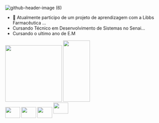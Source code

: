 

![github-header-image (6)](https://github.com/user-attachments/assets/08086731-9514-4272-915a-cc651f7048b6)


 
- 🔭 Atualmente participo de um projeto de aprendizagem com a Libbs Farmacêutica ...
- Cursando Técnico em Desenvolvimento de Sistemas no Senai...
- Cursando o ultimo ano de E.M
 
<div>
 <img height="180em" src="https://github-readme-stats.vercel.app/api?username=AnaLouBispo&show_icons=true&theme=midnight-purple&include_all_commits=true&count_private=true">
<img width="41%" height="195px" src="https://github-readme-stats.vercel.app/api/top-langs/?username=AnaLouBispo&layout=compact&hide_border=true&title_color=CCCCCC&text_color=CCCCCC&bg_color=0000" />
 
</div>
</div>

<div>
<img align="center" height="35" width="47" src="https://icongr.am/devicon/css3-original.svg?size=128&color=currentColor" />
<img align="center" height="35" width="47" src="https://icongr.am/devicon/java-original.svg?size=128&color=currentColor" />
<img align="center" height="35" width="47" src="https://icongr.am/devicon/javascript-original.svg?size=128&color=currentColor" />
 <img aling="center" height="35" width="47" src="https://icongr.am/devicon/nodejs-original.svg?size=128&color=currentColor"
</div>

 <div align="center" >

 

